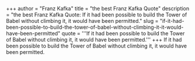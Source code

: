 +++
author = "Franz Kafka"
title = "the best Franz Kafka Quote"
description = "the best Franz Kafka Quote: If it had been possible to build the Tower of Babel without climbing it, it would have been permitted."
slug = "if-it-had-been-possible-to-build-the-tower-of-babel-without-climbing-it-it-would-have-been-permitted"
quote = '''If it had been possible to build the Tower of Babel without climbing it, it would have been permitted.'''
+++
If it had been possible to build the Tower of Babel without climbing it, it would have been permitted.
